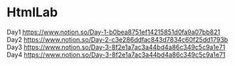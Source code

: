 # HtmlLab
Day1  https://www.notion.so/Day-1-b0bea8751ef14215851d0fa9a07bb821  <br>
Day2  https://www.notion.so/Day-2-c3e286ddfac843d7834c60f25dd1793b  <br>
Day3  https://www.notion.so/Day-3-8f2e1a7ac3a44bd4a86c349c5c9a1e71  <br>
Day4  https://www.notion.so/Day-3-8f2e1a7ac3a44bd4a86c349c5c9a1e71  <br>
